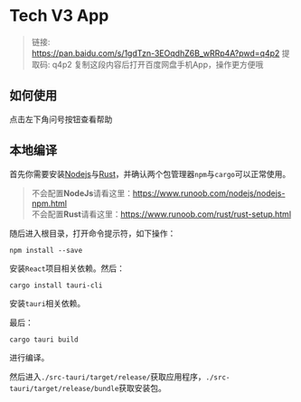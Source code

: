# Tech V3 App

> 链接:  
<https://pan.baidu.com/s/1gdTzn-3EOqdhZ6B_wRRp4A?pwd=q4p2> 提取码: q4p2 复制这段内容后打开百度网盘手机App，操作更方便哦

## 如何使用

点击左下角问号按钮查看帮助

## 本地编译

首先你需要安装[Nodejs](https://nodejs.org/)与[Rust](https://rust-lang.org)，并确认两个包管理器`npm`与`cargo`可以正常使用。

> 不会配置**NodeJs**请看这里：<https://www.runoob.com/nodejs/nodejs-npm.html>  
> 不会配置**Rust**请看这里：<https://www.runoob.com/rust/rust-setup.html>

随后进入根目录，打开命令提示符，如下操作：

```batch
npm install --save
```

安装`React`项目相关依赖。然后：

```batch
cargo install tauri-cli
```

安装`tauri`相关依赖。

最后：

```batch
cargo tauri build
```

进行编译。

然后进入`./src-tauri/target/release/`获取应用程序，`./src-tauri/target/release/bundle`获取安装包。
